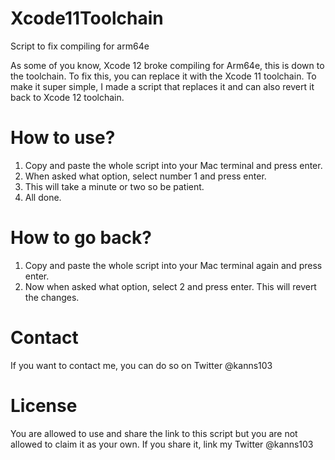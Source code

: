 # Xcode11Toolchain
Script to fix compiling for arm64e

As some of you know, Xcode 12 broke compiling for Arm64e, this is down to the toolchain. To fix this, you can replace it with the Xcode 11 toolchain. To make it super simple, I made a script that replaces it and can also revert it back to Xcode 12 toolchain.

# How to use?
1. Copy and paste the whole script into your Mac terminal and press enter.
2. When asked what option, select number 1 and press enter.
3. This will take a minute or two so be patient.
4. All done.

# How to go back?
1. Copy and paste the whole script into your Mac terminal again and press enter.
2. Now when asked what option, select 2 and press enter. This will revert the changes.

# Contact
If you want to contact me, you can do so on Twitter @kanns103

# License
You are allowed to use and share the link to this script but you are not allowed to claim it as your own. If you share it, link my Twitter @kanns103

